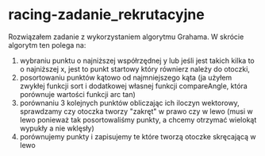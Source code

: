 # racing-zadanie_rekrutacyjne
Rozwiązałem zadanie z wykorzystaniem algorytmu Grahama. 
W skrócie algorytm ten polega na:
1. wybraniu punktu o najniższej współrzędnej y lub jeśli jest takich kilka to o najniższej x, jest to punkt startowy który równierz należy do otoczki, 
2. posortowaniu punktów kątowo od najmniejszego kąta (ja użyłem zwykłej funkcji sort i dodatkowej własnej funkcji compareAngle, która porównuje wartości funkcji arc tan)
3. porównaniu 3 kolejnych punktów obliczając ich iloczyn wektorowy, sprawdzamy czy otoczka tworzy "zakręt" w prawo czy w lewo (musi w lewo ponieważ tak posortowaliśmy punkty, a chcemy otrzymać wielokąt wypukły a nie wklęsły)
4. porównujemy punkty i zapisujemy te które tworzą otoczke skręcającą w lewo
